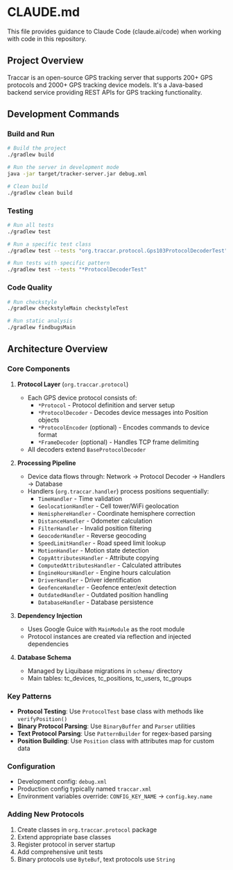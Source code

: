 # CLAUDE.md

This file provides guidance to Claude Code (claude.ai/code) when working with code in this repository.

## Project Overview

Traccar is an open-source GPS tracking server that supports 200+ GPS protocols and 2000+ GPS tracking device models. It's a Java-based backend service providing REST APIs for GPS tracking functionality.

## Development Commands

### Build and Run
```bash
# Build the project
./gradlew build

# Run the server in development mode
java -jar target/tracker-server.jar debug.xml

# Clean build
./gradlew clean build
```

### Testing
```bash
# Run all tests
./gradlew test

# Run a specific test class
./gradlew test --tests "org.traccar.protocol.Gps103ProtocolDecoderTest"

# Run tests with specific pattern
./gradlew test --tests "*ProtocolDecoderTest"
```

### Code Quality
```bash
# Run checkstyle
./gradlew checkstyleMain checkstyleTest

# Run static analysis
./gradlew findbugsMain
```

## Architecture Overview

### Core Components

1. **Protocol Layer** (`org.traccar.protocol`)
   - Each GPS device protocol consists of:
     - `*Protocol` - Protocol definition and server setup
     - `*ProtocolDecoder` - Decodes device messages into Position objects
     - `*ProtocolEncoder` (optional) - Encodes commands to device format
     - `*FrameDecoder` (optional) - Handles TCP frame delimiting
   - All decoders extend `BaseProtocolDecoder`

2. **Processing Pipeline**
   - Device data flows through: Network → Protocol Decoder → Handlers → Database
   - Handlers (`org.traccar.handler`) process positions sequentially:
     - `TimeHandler` - Time validation
     - `GeolocationHandler` - Cell tower/WiFi geolocation
     - `HemisphereHandler` - Coordinate hemisphere correction
     - `DistanceHandler` - Odometer calculation
     - `FilterHandler` - Invalid position filtering
     - `GeocoderHandler` - Reverse geocoding
     - `SpeedLimitHandler` - Road speed limit lookup
     - `MotionHandler` - Motion state detection
     - `CopyAttributesHandler` - Attribute copying
     - `ComputedAttributesHandler` - Calculated attributes
     - `EngineHoursHandler` - Engine hours calculation
     - `DriverHandler` - Driver identification
     - `GeofenceHandler` - Geofence enter/exit detection
     - `OutdatedHandler` - Outdated position handling
     - `DatabaseHandler` - Database persistence

3. **Dependency Injection**
   - Uses Google Guice with `MainModule` as the root module
   - Protocol instances are created via reflection and injected dependencies

4. **Database Schema**
   - Managed by Liquibase migrations in `schema/` directory
   - Main tables: tc_devices, tc_positions, tc_users, tc_groups

### Key Patterns

- **Protocol Testing**: Use `ProtocolTest` base class with methods like `verifyPosition()`
- **Binary Protocol Parsing**: Use `BinaryBuffer` and `Parser` utilities
- **Text Protocol Parsing**: Use `PatternBuilder` for regex-based parsing
- **Position Building**: Use `Position` class with attributes map for custom data

### Configuration

- Development config: `debug.xml`
- Production config typically named `traccar.xml`
- Environment variables override: `CONFIG_KEY_NAME` → `config.key.name`

### Adding New Protocols

1. Create classes in `org.traccar.protocol` package
2. Extend appropriate base classes
3. Register protocol in server startup
4. Add comprehensive unit tests
5. Binary protocols use `ByteBuf`, text protocols use `String`